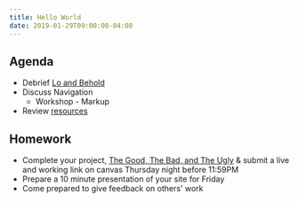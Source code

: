 ```yaml
---
title: Hello World
date: 2019-01-29T09:00:00-04:00
---
```


## Agenda

- Debrief [Lo and Behold](https://www.netflix.com/title/80097363)
- Discuss Navigation
  - Workshop - Markup
- Review [resources](/resources/)

## Homework

- Complete your project, [The Good, The Bad, and The Ugly](/projects/everything-is-designed) &amp; submit a live and working link on canvas Thursday night before 11:59PM
- Prepare a 10 minute presentation of your site for Friday
- Come prepared to give feedback on others' work